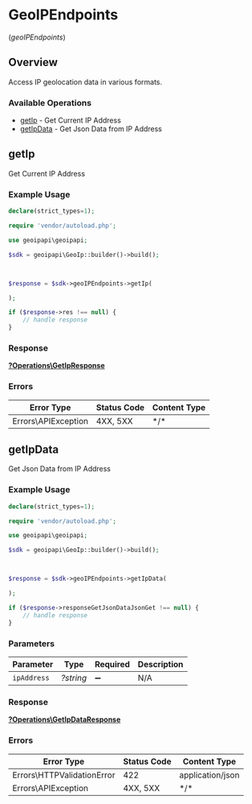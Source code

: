 # GeoIPEndpoints
(*geoIPEndpoints*)

## Overview

Access IP geolocation data in various formats.

### Available Operations

* [getIp](#getip) - Get Current IP Address
* [getIpData](#getipdata) - Get Json Data from IP Address

## getIp

Get Current IP Address

### Example Usage

```php
declare(strict_types=1);

require 'vendor/autoload.php';

use geoipapi\geoipapi;

$sdk = geoipapi\GeoIp::builder()->build();



$response = $sdk->geoIPEndpoints->getIp(

);

if ($response->res !== null) {
    // handle response
}
```

### Response

**[?Operations\GetIpResponse](../../Models/Operations/GetIpResponse.md)**

### Errors

| Error Type          | Status Code         | Content Type        |
| ------------------- | ------------------- | ------------------- |
| Errors\APIException | 4XX, 5XX            | \*/\*               |

## getIpData

Get Json Data from IP Address

### Example Usage

```php
declare(strict_types=1);

require 'vendor/autoload.php';

use geoipapi\geoipapi;

$sdk = geoipapi\GeoIp::builder()->build();



$response = $sdk->geoIPEndpoints->getIpData(

);

if ($response->responseGetJsonDataJsonGet !== null) {
    // handle response
}
```

### Parameters

| Parameter          | Type               | Required           | Description        |
| ------------------ | ------------------ | ------------------ | ------------------ |
| `ipAddress`        | *?string*          | :heavy_minus_sign: | N/A                |

### Response

**[?Operations\GetIpDataResponse](../../Models/Operations/GetIpDataResponse.md)**

### Errors

| Error Type                 | Status Code                | Content Type               |
| -------------------------- | -------------------------- | -------------------------- |
| Errors\HTTPValidationError | 422                        | application/json           |
| Errors\APIException        | 4XX, 5XX                   | \*/\*                      |